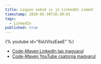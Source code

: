 ```yaml
---
title: Legyen neked is jó LinkedIn címed!
timestamp: 2020-05-30T16:30:01
tags:
  - LinkedIn
published: true
---
```



{% youtube id="6sUVlszEaeE" %}

* [Code-Maven LinkedIn lap magyarul](https://hu.code-maven.com/linkedin)
* [Code-Maven YouTube csatorna magyarul](https://hu.code-maven.com/youtube)

